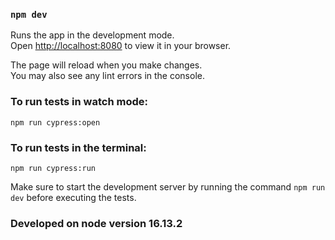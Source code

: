 
### `npm dev`
Runs the app in the development mode.\
Open [http://localhost:8080](http://localhost:8080) to view it in your browser.

The page will reload when you make changes.\
You may also see any lint errors in the console.

### To run tests in watch mode:
`npm run cypress:open`

### To run tests in the terminal:
`npm run cypress:run`

Make sure to start the development server by running the command `npm run dev` before executing the tests.

### Developed on node version 16.13.2